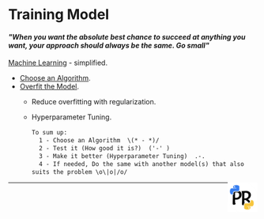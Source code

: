 # Training Model
#### _"When you want the absolute best chance to succeed at anything you want, your approach should always be the same. Go small"_

[Machine Learning](https://github.com/pauloreis-ds/Paulo-Reis-Data-Science/tree/master/3%20-%20Data%20Analysis%20(Machine%20Learning)) - simplified.

- [Choose an Algorithm](https://github.com/pauloreis-ds/Machine-Learning-ROADMAP/blob/master/6%20-%20Training%20Model/Choosing%20an%20algorithm.md).
- [Overfit the Model](https://github.com/pauloreis-ds/Machine-Learning-ROADMAP/blob/master/6%20-%20Training%20Model/Overfit%20the%20Model.md).
    - Reduce overfitting with regularization.
    - Hyperparameter Tuning.     
        
          To sum up: 
            1 - Choose an Algorithm  \(* - *)/
            2 - Test it (How good it is?)  ('-' )
            3 - Make it better (Hyperparameter Tuning)  .-.
            4 - If needed, Do the same with another model(s) that also suits the problem \o\|o|/o/




[<img align="right" width="60" height="60" src="https://github.com/pauloreis-ds/Paulo-Reis-Data-Science/blob/master/Paulo%20Reis/Pauloreis01.png">](https://github.com/pauloreis-ds)

---
